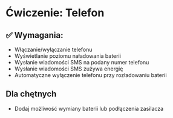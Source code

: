 # Ćwiczenie: Telefon

## ✅ Wymagania:
- Włączanie/wyłączanie telefonu
- Wyświetlanie poziomu naładowania baterii
- Wysłanie wiadomości SMS na podany numer telefonu
- Wysłanie wiadomości SMS zużywa energię
- Automatyczne wyłączenie telefonu przy rozładowaniu baterii


## Dla chętnych
- Dodaj możliwość wymiany baterii lub podłączenia zasilacza
